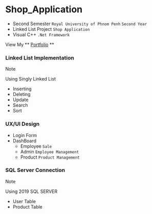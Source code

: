 # Shop_Application

- Second Semester `Royal University of Phnom Penh` `Second Year`
- Linked List Project `Shop Application`
- Visual C++ `.Net Framework`

View My ** [Portfolio](https://parzival-ioi.vercel.app/) **

### Linked List Implementation

> [!NOTE]
> Using Singly Linked List

- Inserting
- Deleting
- Update
- Search
- Sort

### UX/UI Design

- Login Form
- DashBoard
  + Employee `Sale`
  + Admin `Employee Management`
  + Product `Product Management`

### SQL Server Connection

> [!NOTE]
> Using 2019 SQL SERVER

- User Table
- Product Table
